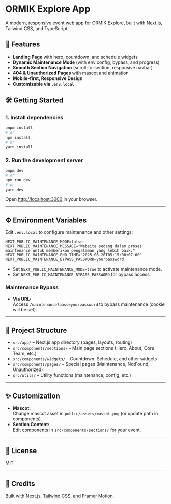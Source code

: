 # ORMIK Explore App

A modern, responsive event web app for ORMIK Explore, built with [Next.js](https://nextjs.org), Tailwind CSS, and TypeScript.

## 🚀 Features

- **Landing Page** with hero, countdown, and schedule widgets
- **Dynamic Maintenance Mode** (with env config, bypass, and progress)
- **Smooth Section Navigation** (scroll-to-section, responsive navbar)
- **404 & Unauthorized Pages** with mascot and animation
- **Mobile-first, Responsive Design**
- **Customizable via `.env.local`**

## 🛠️ Getting Started

### 1. Install dependencies

```bash
pnpm install
# or
npm install
# or
yarn install
```

### 2. Run the development server

```bash
pnpm dev
# or
npm run dev
# or
yarn dev
```

Open [http://localhost:3000](http://localhost:3000) in your browser.

---

## ⚙️ Environment Variables

Edit `.env.local` to configure maintenance and other settings:

```env
NEXT_PUBLIC_MAINTENANCE_MODE=false
NEXT_PUBLIC_MAINTENANCE_MESSAGE="Website sedang dalam proses maintenance untuk memberikan pengalaman yang lebih baik."
NEXT_PUBLIC_MAINTENANCE_END_TIME="2025-08-20T05:15:00+07:00"
NEXT_PUBLIC_MAINTENANCE_BYPASS_PASSWORD=yourpassword
```

- Set `NEXT_PUBLIC_MAINTENANCE_MODE=true` to activate maintenance mode.
- Set `NEXT_PUBLIC_MAINTENANCE_BYPASS_PASSWORD` for bypass access.

### Maintenance Bypass

- **Via URL:**  
  Access `/maintenance?pass=yourpassword` to bypass maintenance (cookie will be set).

---

## 🧩 Project Structure

- `src/app/` – Next.js app directory (pages, layouts, routing)
- `src/components/sections/` – Main page sections (Hero, About, Core Team, etc.)
- `src/components/widgets/` – Countdown, Schedule, and other widgets
- `src/components/pages/` – Special pages (Maintenance, NotFound, Unauthorized)
- `src/utils/` – Utility functions (maintenance, config, etc.)

---

## ✨ Customization

- **Mascot:**  
  Change mascot asset in `public/assets/mascot.png` (or update path in components).
- **Section Content:**  
  Edit components in `src/components/sections/` for your event.

---

## 📝 License

MIT

---

## 🙏 Credits

Built with [Next.js](https://nextjs.org), [Tailwind CSS](https://tailwindcss.com), and [Framer Motion](https://www.framer.com/motion/).